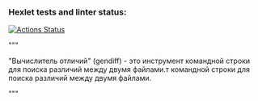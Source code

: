 ### Hexlet tests and linter status:
[![Actions Status](https://github.com/A-leks-andr/python-project-50/actions/workflows/hexlet-check.yml/badge.svg)](https://github.com/A-leks-andr/python-project-50/actions)

"""

"Вычислитель отличий" (gendiff) - это инструмент командной строки для поиска различий между двумя файлами.т командной строки для поиска различий между двумя файлами.

"""
